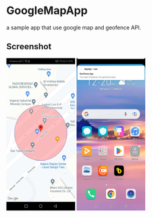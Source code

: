 # GoogleMapApp
a sample app that use google map and geofence API.

## Screenshot

<img src ="https://github.com/SaqibAhmed-hub/GoogleMapApp/blob/geofence_api/app/src/main/java/com/example/mapapp/img/1679899941476.JPEG" width=180 height =400>      <img src ="https://github.com/SaqibAhmed-hub/GoogleMapApp/blob/geofence_api/app/src/main/java/com/example/mapapp/img/1679899935988.JPEG" width=180 height =400>



